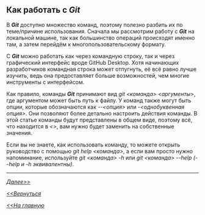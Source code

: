 ## Как работать с ***Git***

В ***Git*** доступно множество команд, поэтому полезно разбить их по теме/причине использования. Сначала мы рассмотрим работу с ***Git*** на локальной машине, так как большинство операций происходят именно там, а затем перейдём к многопользовательскому формату.

С ***Git*** можно работать как через командную строку, так и через графический интерфейс вроде GitHub Desktop. Хотя начинающих разработчиков командная строка может отпугнуть, её всё равно лучше изучить, ведь она предоставляет больше возможностей, чем многие инструменты с интерфейсом.

Как правило, команды ***Git*** принимают вид *git <команда> <аргументы>*, где аргументом может быть путь к файлу. У команд также могут быть опции, которые обозначаются как *--<опция>* или *-<однобуквенная опция>*. Они позволяют более детально настроить действия команды. В этой статье команды будут представлены в общем виде, поэтому всё, что находится в *<>*, вам нужно будет заменить на собственные значения.

Если вы не знаете, как использовать команду, то можете открыть руководство с помощью *git help <команда>*, а если вам просто нужно напоминание, используйте *git <команда> -h* или *git <команда> --help* *(--help и -h эквивалентны)*.
____
[*Далее>>*](/block/block2.md)

[*<<Вернуться*](/block/block1.1.md)


[*<<На главную*](./readme.md)